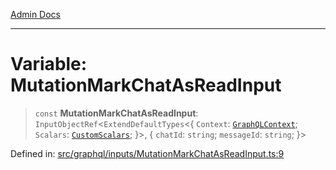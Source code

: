 [Admin Docs](/)

***

# Variable: MutationMarkChatAsReadInput

> `const` **MutationMarkChatAsReadInput**: `InputObjectRef`\<`ExtendDefaultTypes`\<\{ `Context`: [`GraphQLContext`](../../../context/type-aliases/GraphQLContext.md); `Scalars`: [`CustomScalars`](../../../scalars/type-aliases/CustomScalars.md); \}\>, \{ `chatId`: `string`; `messageId`: `string`; \}\>

Defined in: [src/graphql/inputs/MutationMarkChatAsReadInput.ts:9](https://github.com/Sourya07/talawa-api/blob/4e4298c85a0d2c28affa824f2aab7ec32b5f3ac5/src/graphql/inputs/MutationMarkChatAsReadInput.ts#L9)
